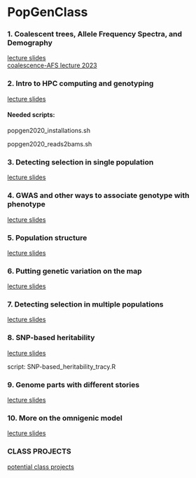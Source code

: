 # PopGenClass

### 1. Coalescent trees, Allele Frequency Spectra, and Demography

[lecture slides](https://drive.google.com/open?id=1Aiy13-6XIQDQ6rlsIeTeRnFZuxu283wDJyukIr5oPV0)\
[coalescence-AFS lecture 2023](https://docs.google.com/presentation/d/16-mPMS7M1_UHbN7uW__WImbS4u4NV2jp6dyI5pPRJ-w/edit?usp=sharing)

### 2. Intro to HPC computing and genotyping

[lecture slides](https://docs.google.com/presentation/d/1E2ezo4E9vBRMuogzZKLcE0WNxO_yn-MpKl7GPDTnGWc/edit?usp=sharing)

#### Needed scripts: 
  popgen2020_installations.sh
  
  popgen2020_reads2bams.sh
  
### 3. Detecting selection in single population

[lecture slides](https://drive.google.com/file/d/1cM3Uj8CmXePYUtoYaVMKkBJZ6d-VhMo3/view?usp=sharing)

### 4. GWAS and other ways to associate genotype with phenotype

[lecture slides](https://drive.google.com/file/d/1Zr6-6Higj0e7ETznCG_tcr_IAQFPwC4g/view?usp=sharing)

### 5. Population structure

[lecture slides](https://drive.google.com/open?id=1oBlkRO60rYm8JdPWbs4EmflxWku5dd9N)

### 6. Putting genetic variation on the map

[lecture slides](https://drive.google.com/file/d/1UcYXWaKyYjz3HcEs2qWbYjKlWKTHY6P3/view?usp=sharing)

### 7. Detecting selection in multiple populations

[lecture slides](https://docs.google.com/presentation/d/1ToNtKicd3OzT9G2fEWh_N9M871hS2m3KQ1XRGByzYow/edit?usp=sharing)

### 8. SNP-based heritability

[lecture slides](https://docs.google.com/presentation/d/1aQItFBn-UHdooT6c9LZoWxF09NHOiyDadDs93I16ALA/edit?usp=sharing)

script: SNP-based_heritability_tracy.R

### 9. Genome parts with different stories 

[lecture slides](https://docs.google.com/presentation/d/13YfacQNkTsk1iZS0Zm8QScd3u8sJotoOE-wXaYX_RFw/edit?usp=sharing)

### 10. More on the omnigenic model 

[lecture slides](https://docs.google.com/presentation/d/1jiHWv1xNPOKqgKT9kAcWnW99bSvNG7iOp4bVQfqxg9I/edit?usp=sharing)

### CLASS PROJECTS

[potential class projects](https://docs.google.com/spreadsheets/d/1VZxFSdxvRGImag_pswNJqmX6dvHyHC0PPjq82MjFfLE/edit?usp=sharing)


